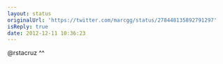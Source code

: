 ```yaml
---
layout: status
originalUrl: 'https://twitter.com/marcgg/status/278448135892791297'
isReply: true
date: 2012-12-11 10:36:23
---
```


@rstacruz ^^

